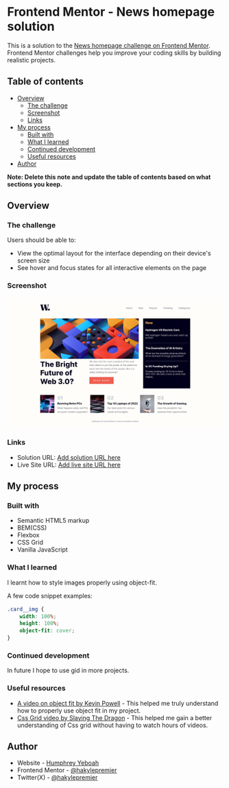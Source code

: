 <!-- @format -->

# Frontend Mentor - News homepage solution

This is a solution to the [News homepage challenge on Frontend Mentor](https://www.frontendmentor.io/challenges/news-homepage-H6SWTa1MFl). Frontend Mentor challenges help you improve your coding skills by building realistic projects.

## Table of contents

- [Overview](#overview)
  - [The challenge](#the-challenge)
  - [Screenshot](#screenshot)
  - [Links](#links)
- [My process](#my-process)
  - [Built with](#built-with)
  - [What I learned](#what-i-learned)
  - [Continued development](#continued-development)
  - [Useful resources](#useful-resources)
- [Author](#author)

**Note: Delete this note and update the table of contents based on what sections you keep.**

## Overview

### The challenge

Users should be able to:

- View the optimal layout for the interface depending on their device's screen size
- See hover and focus states for all interactive elements on the page

### Screenshot

![Completed website for the News homepage coding challenge](./news-website-finished-screenshot.jpeg)

### Links

- Solution URL: [Add solution URL here](https://github.com/hakylepremier/responsive-news-homepage-frontend)
- Live Site URL: [Add live site URL here](https://hakylepremier.github.io/responsive-news-homepage-frontend/)

## My process

### Built with

- Semantic HTML5 markup
- BEM(CSS)
- Flexbox
- CSS Grid
- Vanilla JavaScript

### What I learned

I learnt how to style images properly using object-fit.

A few code snippet examples:

```css
.card__img {
	width: 100%;
	height: 100%;
	object-fit: cover;
}
```

### Continued development

In future I hope to use gid in more projects.

### Useful resources

- [A video on object fit by Kevin Powell](https://www.youtube.com/watch?v=6yAAV-uP0po&t=147s&pp=ygUOb2JqZWN0IGZpdCBjc3M%3D) - This helped me truly understand how to properly use object fit in my project.
- [Css Grid video by Slaying The Dragon](https://www.youtube.com/watch?v=EiNiSFIPIQE&t=337s&pp=ygUIY3NzIGdyaWQ%3D) - This helped me gain a better understanding of Css grid without having to watch hours of videos.

## Author

- Website - [Humphrey Yeboah](https://www.humphreyyeboah.com)
- Frontend Mentor - [@hakylepremier](https://www.frontendmentor.io/profile/hakylepremier)
- Twitter(X) - [@hakylepremier](https://www.twitter.com/hakylepremier)
